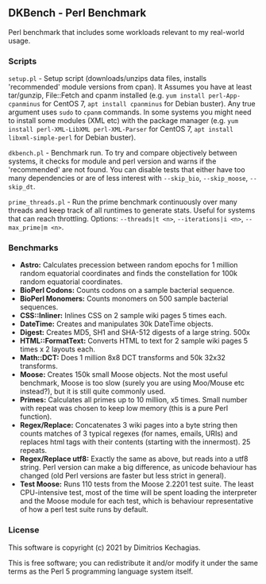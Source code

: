 
## DKBench - Perl Benchmark

Perl benchmark that includes some workloads relevant to my real-world usage.

### Scripts

`setup.pl` - Setup script (downloads/unzips data files, installs 'recommended' module versions from cpan).
It Assumes you have at least tar/gunzip, File::Fetch and cpanm installed (e.g. `yum install perl-App-cpanminus` for CentOS 7, `apt install cpanminus` for Debian buster).
Any true argument uses `sudo` to `cpanm` commands.
In some systems you might need to install some modules (XML etc) with the package manager (e.g. `yum install perl-XML-LibXML perl-XML-Parser` for CentOS 7, `apt install libxml-simple-perl` for Debian buster).

`dkbench.pl` - Benchmark run. To try and compare objectively between systems, it checks for module and perl version and warns if the 'recommended' are not found. You can disable tests that either have too many dependencies or are of less interest with `--skip_bio`, `--skip_moose`, `--skip_dt`.

`prime_threads.pl` - Run the prime benchmark continuously over many threads and keep track of all runtimes to generate stats. Useful for systems that can reach throttling. Options: `--threads|t <n>`, `--iterations|i <n>`, `--max_prime|m <n>`.

### Benchmarks

 * **Astro:** Calculates precession between random epochs for 1 million random equatorial coordinates and finds the constellation for 100k random equatorial coordinates.
 * **BioPerl Codons:** Counts codons on a sample bacterial sequence.
 * **BioPerl Monomers:** Counts monomers on 500 sample bacterial sequences.
 * **CSS::Inliner:** Inlines CSS on 2 sample wiki pages 5 times each.
 * **DateTime:** Creates and manipulates 30k DateTime objects.
 * **Digest:** Creates MD5, SH1 and SHA-512 digests of a large string. 500x
 * **HTML::FormatText:** Converts HTML to text for 2 sample wiki pages 5 times x 2 layouts each.
 * **Math::DCT:** Does 1 million 8x8 DCT transforms and 50k 32x32 transforms. 
 * **Moose:** Creates 150k small Moose objects. Not the most useful benchmark, Moose is too slow (surely you are using Moo/Mouse etc instead?), but it is still quite commonly used.
 * **Primes:** Calculates all primes up to 10 million, x5 times. Small number with repeat was chosen to keep low memory (this is a pure Perl function).
 * **Regex/Replace:** Concatenates 3 wiki pages into a byte string then counts matches of 3 typical regexes (for names, emails, URIs) and replaces html tags with their contents (starting with the innermost). 25 repeats.
 * **Regex/Replace utf8:** Exactly the same as above, but reads into a utf8 string. Perl version can make a big difference, as unicode behaviour has changed (old Perl versions are faster but less strict in general).
 * **Test Moose:** Runs 110 tests from the Moose 2.2201 test suite. The least CPU-intensive test, most of the time will be spent loading the interpreter and the Moose module for each test, which is behaviour representative of how a perl test suite runs by default.

### License

 This software is copyright (c) 2021 by Dimitrios Kechagias.

This is free software; you can redistribute it and/or modify it under
the same terms as the Perl 5 programming language system itself.

